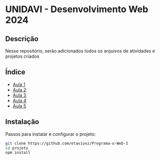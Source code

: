 # UNIDAVI - Desenvolvimento Web 2024

## Descrição
Nesse repositório, serão adicionados todos os arquivos de atividades e projetos criados

## Índice
- [Aula 1](https://github.com/otavioxz/Programa-o-Web-I/tree/main/Aula%201)
- [Aula 2](https://github.com/otavioxz/Programa-o-Web-I/tree/main/Aula%202)
- [Aula 3](https://github.com/otavioxz/Programa-o-Web-I/tree/main/Aula%203)
- [Aula 4](https://github.com/otavioxz/Programa-o-Web-I/tree/main/Aula%204)
- [Aula 5](https://github.com/otavioxz/Programa-o-Web-I/tree/main/Aula%205)

## Instalação
Passos para instalar e configurar o projeto:

```bash
git clone https://github.com/otavioxz/Programa-o-Web-I
cd projeto
npm install
